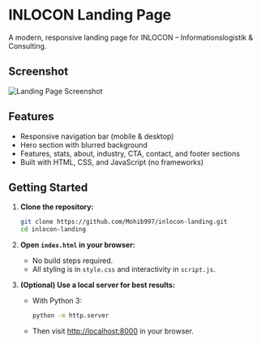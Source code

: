 # INLOCON Landing Page

A modern, responsive landing page for INLOCON – Informationslogistik & Consulting.

## Screenshot

![Landing Page Screenshot](images/screenshot.png)

## Features

- Responsive navigation bar (mobile & desktop)
- Hero section with blurred background
- Features, stats, about, industry, CTA, contact, and footer sections
- Built with HTML, CSS, and JavaScript (no frameworks)

## Getting Started

1. **Clone the repository:**
   ```bash
   git clone https://github.com/Mohib997/inlocon-landing.git
   cd inlocon-landing
   ```

2. **Open `index.html` in your browser:**
   - No build steps required.
   - All styling is in `style.css` and interactivity in `script.js`.

3. **(Optional) Use a local server for best results:**
   - With Python 3:
     ```bash
     python -m http.server
     ```
   - Then visit [http://localhost:8000](http://localhost:8000) in your browser.
